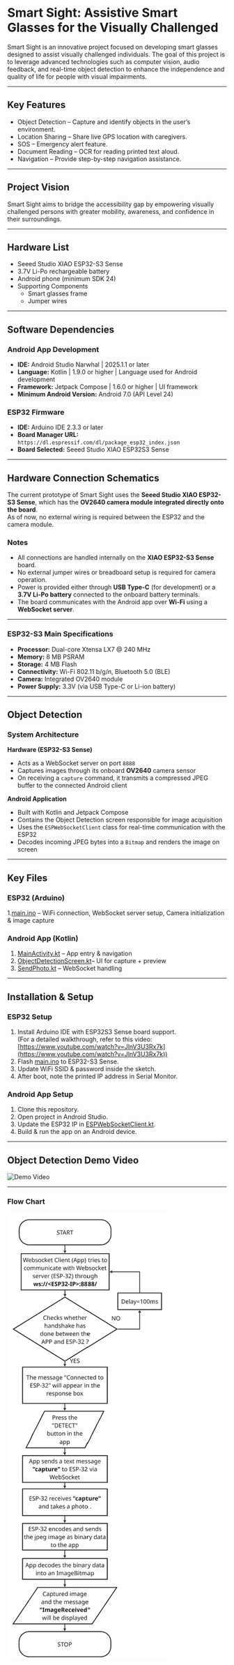 # Smart Sight: Assistive Smart Glasses for the Visually Challenged

Smart Sight is an innovative project focused on developing smart glasses designed to assist visually challenged individuals. The goal of this project is to leverage advanced technologies such as computer vision, audio feedback, and real-time object detection to enhance the independence and quality of life for people with visual impairments.

---

## Key Features
- Object Detection – Capture and identify objects in the user’s environment.  
- Location Sharing – Share live GPS location with caregivers.  
- SOS – Emergency alert feature.  
- Document Reading – OCR for reading printed text aloud.  
- Navigation – Provide step-by-step navigation assistance.  

---

## Project Vision
Smart Sight aims to bridge the accessibility gap by empowering visually challenged persons with greater mobility, awareness, and confidence in their surroundings.

---

## Hardware List
- Seeed Studio XIAO ESP32-S3 Sense  
- 3.7V Li-Po rechargeable battery  
- Android phone (minimum SDK 24)  
- Supporting Components  
  - Smart glasses frame  
  - Jumper wires  

---

## Software Dependencies

### Android App Development
- **IDE:** Android Studio Narwhal | 2025.1.1 or later  
- **Language:** Kotlin | 1.9.0 or higher | Language used for Android development  
- **Framework:** Jetpack Compose | 1.6.0 or higher | UI framework  
- **Minimum Android Version:** Android 7.0 (API Level 24)  

### ESP32 Firmware
- **IDE:** Arduino IDE 2.3.3 or later  
- **Board Manager URL:** `https://dl.espressif.com/dl/package_esp32_index.json`  
- **Board Selected:** Seeed Studio XIAO ESP32S3 Sense  

---

## Hardware Connection Schematics

The current prototype of Smart Sight uses the **Seeed Studio XIAO ESP32-S3 Sense**, which has the **OV2640 camera module integrated directly onto the board**.  
As of now, no external wiring is required between the ESP32 and the camera module.


### Notes
- All connections are handled internally on the **XIAO ESP32-S3 Sense** board.  
- No external jumper wires or breadboard setup is required for camera operation.  
- Power is provided either through **USB Type-C** (for development) or a **3.7V Li-Po battery** connected to the onboard battery terminals.  
- The board communicates with the Android app over **Wi-Fi** using a **WebSocket server**.

---
### ESP32-S3 Main Specifications
- **Processor:** Dual-core Xtensa LX7 @ 240 MHz  
- **Memory:** 8 MB PSRAM  
- **Storage:** 4 MB Flash  
- **Connectivity:** Wi-Fi 802.11 b/g/n, Bluetooth 5.0 (BLE)  
- **Camera:** Integrated OV2640 module  
- **Power Supply:** 3.3V (via USB Type-C or Li-ion battery)  
---

## Object Detection

### System Architecture

**Hardware (ESP32-S3 Sense)**  
- Acts as a WebSocket server on port `8888`  
- Captures images through its onboard **OV2640** camera sensor  
- On receiving a `capture` command, it transmits a compressed JPEG buffer to the connected Android client  

**Android Application**  
- Built with Kotlin and Jetpack Compose  
- Contains the Object Detection screen responsible for image acquisition  
- Uses the `ESPWebSocketClient` class for real-time communication with the ESP32  
- Decodes incoming JPEG bytes into a `Bitmap` and renders the image on screen  

---

## Key Files

### ESP32 (Arduino)
1.[main.ino](Arduino_code/main.ino) – WiFi connection, WebSocket server setup, Camera initialization & image capture

### Android App (Kotlin)
1. [MainActivity.kt](app/src/main/java/com/example/smartsight/MainActivity.kt) – App entry & navigation  
2. [ObjectDetectionScreen.kt](app/src/main/java/com/example/smartsight/ObjectDetectionScreen.kt)– UI for capture + preview  
3. [SendPhoto.kt](app/src/main/java/com/example/smartsight/SendPhoto.kt) – WebSocket handling  

---

## Installation & Setup

### ESP32 Setup
1. Install Arduino IDE with ESP32S3 Sense board support.  
   (For a detailed walkthrough, refer to this video: [https://www.youtube.com/watch?v=JlnV3U3Rx7k](https://www.youtube.com/watch?v=JlnV3U3Rx7k))  
2. Flash [main.ino](Arduino_code/main.ino) to ESP32-S3 Sense.  
3. Update WiFi SSID & password inside the sketch.  
4. After boot, note the printed IP address in Serial Monitor.  

### Android App Setup
1. Clone this repository.  
2. Open project in Android Studio.  
3. Update the ESP32 IP in [ESPWebSocketClient.kt](app/src/main/java/com/example/smartsight/ESPWebSocketClient.kt).  
4. Build & run the app on an Android device.  

---

## Object Detection Demo Video
![Demo Video](Assets/Documents/ObjectDetection.gif)

---

### Flow Chart
![FlowChart](Assets/Documents/flowchart.png)
